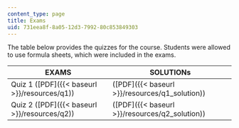 ```yaml
---
content_type: page
title: Exams
uid: 731eea8f-8a05-12d3-7992-80c853849303
---
```


The table below provides the quizzes for the course. Students were allowed to use formula sheets, which were included in the exams.

| EXAMS | SOLUTIONs |
| --- | --- |
| Quiz 1 ([PDF]({{< baseurl >}}/resources/q1)) | ([PDF]({{< baseurl >}}/resources/q1_solution)) |
| Quiz 2 ([PDF]({{< baseurl >}}/resources/q2)) | ([PDF]({{< baseurl >}}/resources/q2_solution))
